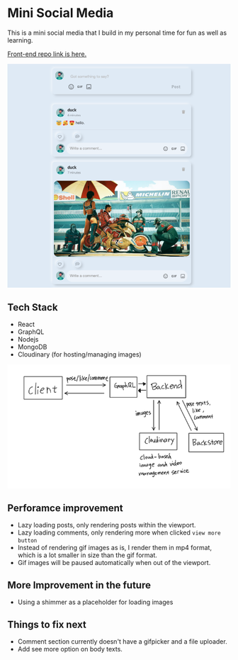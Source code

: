 # Mini Social Media

This is a mini social media that I build in my personal time for fun as well as learning.

[Front-end repo link is here.](https://github.com/wahjay/mini-social)

![](/socialdemo.png)

## Tech Stack
  * React
  * GraphQL
  * Nodejs
  * MongoDB
  * Cloudinary (for hosting/managing images)

![](/socialarchitecture.png)

## Perforamce improvement
 * Lazy loading posts, only rendering posts within the viewport.
 * Lazy loading comments, only rendering more when clicked `view more button`
 * Instead of rendering gif images as is, I render them in mp4 format, which is a lot smaller in size than the gif format.
 * Gif images will be paused automatically when out of the viewport.

## More Improvement in the future
 * Using a shimmer as a placeholder for loading images

## Things to fix next
 * Comment section currently doesn't have a gifpicker and a file uploader.
 * Add see more option on body texts.
